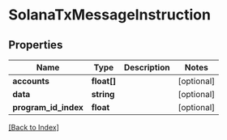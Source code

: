 # SolanaTxMessageInstruction

## Properties

Name | Type | Description | Notes
------------ | ------------- | ------------- | -------------
**accounts** | **float[]** |  | [optional]
**data** | **string** |  | [optional]
**program_id_index** | **float** |  | [optional]

[[Back to Index]](../index.md)
